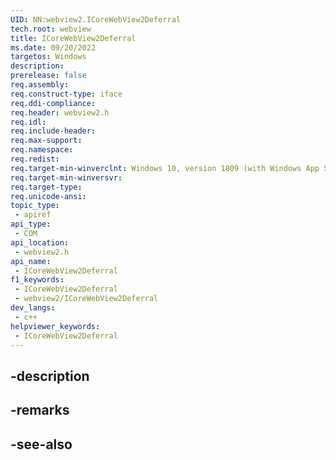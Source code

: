```yaml
---
UID: NN:webview2.ICoreWebView2Deferral
tech.root: webview
title: ICoreWebView2Deferral
ms.date: 09/20/2022
targetos: Windows
description: 
prerelease: false
req.assembly: 
req.construct-type: iface
req.ddi-compliance: 
req.header: webview2.h
req.idl: 
req.include-header: 
req.max-support: 
req.namespace: 
req.redist: 
req.target-min-winverclnt: Windows 10, version 1809 (with Windows App SDK 1.1 or later)
req.target-min-winversvr: 
req.target-type: 
req.unicode-ansi: 
topic_type:
 - apiref
api_type:
 - COM
api_location:
 - webview2.h
api_name:
 - ICoreWebView2Deferral
f1_keywords:
 - ICoreWebView2Deferral
 - webview2/ICoreWebView2Deferral
dev_langs:
 - c++
helpviewer_keywords:
 - ICoreWebView2Deferral
---
```


## -description

## -remarks

## -see-also

